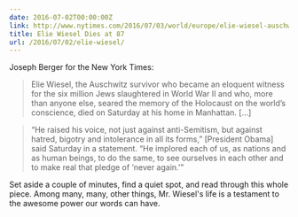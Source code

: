 ```yaml
---
date: 2016-07-02T00:00:00Z
link: http://www.nytimes.com/2016/07/03/world/europe/elie-wiesel-auschwitz-survivor-and-nobel-peace-prize-winner-dies-at-87.html
title: Elie Wiesel Dies at 87
url: /2016/07/02/elie-wiesel/
---
```


Joseph Berger for the New York Times: 

> Elie Wiesel, the Auschwitz survivor who became an eloquent witness for the six million Jews slaughtered in World War II and who, more than anyone else, seared the memory of the Holocaust on the world’s conscience, died on Saturday at his home in Manhattan. [...]

> “He raised his voice, not just against anti-Semitism, but against hatred, bigotry and intolerance in all its forms,”  [President Obama] said Saturday in a statement. “He implored each of us, as nations and as human beings, to do the same, to see ourselves in each other and to make real that pledge of ‘never again.’”

Set aside a couple of minutes, find a quiet spot, and read through this whole piece. Among many, many, other things, Mr. Wiesel's life is a testament to the awesome power our words can have. 